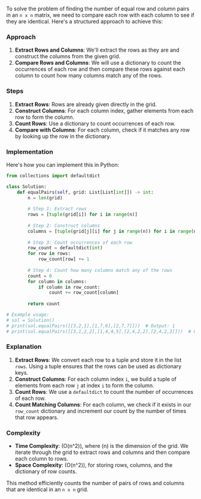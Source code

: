 To solve the problem of finding the number of equal row and column pairs in an `n x n` matrix, we need to compare each row with each column to see if they are identical. Here's a structured approach to achieve this:

### Approach

1. **Extract Rows and Columns**: We'll extract the rows as they are and construct the columns from the given grid.
2. **Compare Rows and Columns**: We will use a dictionary to count the occurrences of each row and then compare these rows against each column to count how many columns match any of the rows.

### Steps

1. **Extract Rows**: Rows are already given directly in the grid.
2. **Construct Columns**: For each column index, gather elements from each row to form the column.
3. **Count Rows**: Use a dictionary to count occurrences of each row.
4. **Compare with Columns**: For each column, check if it matches any row by looking up the row in the dictionary.

### Implementation

Here's how you can implement this in Python:

```python
from collections import defaultdict

class Solution:
    def equalPairs(self, grid: List[List[int]]) -> int:
        n = len(grid)
        
        # Step 1: Extract rows
        rows = [tuple(grid[i]) for i in range(n)]
        
        # Step 2: Construct columns
        columns = [tuple(grid[j][i] for j in range(n)) for i in range(n)]
        
        # Step 3: Count occurrences of each row
        row_count = defaultdict(int)
        for row in rows:
            row_count[row] += 1
        
        # Step 4: Count how many columns match any of the rows
        count = 0
        for column in columns:
            if column in row_count:
                count += row_count[column]
        
        return count

# Example usage:
# sol = Solution()
# print(sol.equalPairs([[3,2,1],[1,7,6],[2,7,7]]))  # Output: 1
# print(sol.equalPairs([[3,1,2,2],[1,4,4,5],[2,4,2,2],[2,4,2,2]]))  # Output: 3
```

### Explanation

1. **Extract Rows**: We convert each row to a tuple and store it in the list `rows`. Using a tuple ensures that the rows can be used as dictionary keys.
2. **Construct Columns**: For each column index `i`, we build a tuple of elements from each row `j` at index `i` to form the column.
3. **Count Rows**: We use a `defaultdict` to count the number of occurrences of each row.
4. **Count Matching Columns**: For each column, we check if it exists in our `row_count` dictionary and increment our count by the number of times that row appears.

### Complexity

- **Time Complexity**: \(O(n^2)\), where \(n\) is the dimension of the grid. We iterate through the grid to extract rows and columns and then compare each column to rows.
- **Space Complexity**: \(O(n^2)\), for storing rows, columns, and the dictionary of row counts.

This method efficiently counts the number of pairs of rows and columns that are identical in an `n x n` grid.
